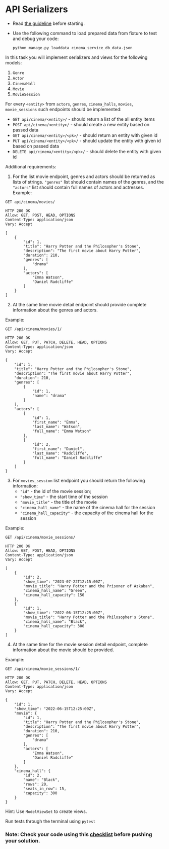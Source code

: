 # API Serializers

- Read [the guideline](https://github.com/mate-academy/py-task-guideline/blob/main/README.md) before starting.
- Use the following command to load prepared data from fixture to test and debug your code:

  `python manage.py loaddata cinema_service_db_data.json`

In this task you will implement serializers and views for the following models:

1. `Genre`
2. `Actor`
3. `CinemaHall`
4. `Movie`
5. `MovieSession`

For every `<entity>` from `actors`, `genres`, `cinema_halls`, `movies`, `movie_sessions` such
endpoints should be implemented:
* `GET api/cinema/<entity>/` - should return a list of the all entity items
* `POST api/cinema/<entity>/` - should create a new entity based on passed data
* `GET api/cinema/<entity>/<pk>/` - should return an entity with given id
* `PUT api/cinema/<entity>/<pk>/` - should update the entity with given id based on passed data
* `DELETE api/cinema/<entity>/<pk>/` - should delete the entity with given id

Additional requirements:
1. For the list movie endpoint, genres and actors should be returned as lists of strings.
`"genres"` list should contain names of the genres, and the `"actors"` list should contain full names of actors and actresses.
Example:
```
GET api/cinema/movies/ 
```

```
HTTP 200 OK
Allow: GET, POST, HEAD, OPTIONS
Content-Type: application/json
Vary: Accept

[
    {
        "id": 1,
        "title": "Harry Potter and the Philosopher's Stone",
        "description": "The first movie about Harry Potter",
        "duration": 210,
        "genres": [
            "drama"
        ],
        "actors": [
            "Emma Watson",
            "Daniel Radcliffe"
        ]
    }
]
```
2. At the same time movie detail endpoint should provide complete information about the genres and actors.

Example:
```
GET /api/cinema/movies/1/
```

```
HTTP 200 OK
Allow: GET, PUT, PATCH, DELETE, HEAD, OPTIONS
Content-Type: application/json
Vary: Accept

{
    "id": 1,
    "title": "Harry Potter and the Philosopher's Stone",
    "description": "The first movie about Harry Potter",
    "duration": 210,
    "genres": [
        {
            "id": 1,
            "name": "drama"
        }
    ],
    "actors": [
        {
            "id": 1,
            "first_name": "Emma",
            "last_name": "Watson",
            "full_name": "Emma Watson"
        },
        {
            "id": 2,
            "first_name": "Daniel",
            "last_name": "Radcliffe",
            "full_name": "Daniel Radcliffe"
        }
    ]
}
```

3. For `movies_session` list endpoint you should return the following information:
    * `"id"` - the id of the movie session;
    * `"show_time"` - the start time of the session
    * `"movie_title"` - the title of the movie
    * `"cinema_hall_name"` - the name of the cinema hall for the session
    * `"cinema_hall_capacity"` - the capacity of the cinema hall for the session

Example:
```
GET /api/cinema/movie_sessions/
```

```
HTTP 200 OK
Allow: GET, POST, HEAD, OPTIONS
Content-Type: application/json
Vary: Accept

[
    {
        "id": 2,
        "show_time": "2023-07-22T12:15:00Z",
        "movie_title": "Harry Potter and the Prisoner of Azkaban",
        "cinema_hall_name": "Green",
        "cinema_hall_capacity": 150
    },
    {
        "id": 1,
        "show_time": "2022-06-15T12:25:00Z",
        "movie_title": "Harry Potter and the Philosopher's Stone",
        "cinema_hall_name": "Black",
        "cinema_hall_capacity": 300
    }
]
```

4. At the same time for the movie session detail endpoint, complete information about the movie should be provided.

Example:
```
GET /api/cinema/movie_sessions/1/
```

```
HTTP 200 OK
Allow: GET, PUT, PATCH, DELETE, HEAD, OPTIONS
Content-Type: application/json
Vary: Accept

{
    "id": 1,
    "show_time": "2022-06-15T12:25:00Z",
    "movie": {
        "id": 1,
        "title": "Harry Potter and the Philosopher's Stone",
        "description": "The first movie about Harry Potter",
        "duration": 210,
        "genres": [
            "drama"
        ],
        "actors": [
            "Emma Watson",
            "Daniel Radcliffe"
        ]
    },
    "cinema_hall": {
        "id": 2,
        "name": "Black",
        "rows": 20,
        "seats_in_row": 15,
        "capacity": 300
    }
}
```


Hint: Use `ModelViewSet` to create views.

Run tests through the terminal using `pytest`

### Note: Check your code using this [checklist](checklist.md) before pushing your solution.
